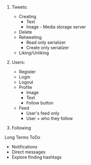 1. Tweets:
    - Creating
        - Text
        - Image - Media storage server
    - Delete
    - Retweeting
        - Read only serializer
        - Create only serializer
    - Liking/Unliking

2. Users:
    - Register
    - Login
    - Logout
    - Profile
        - Image
        - Text
        - Follow button
    - Feed
        - User's feed only
        - User + who they follow

3. Following

Long Terms ToDo
- Notifications
- Direct messages
- Explore finding hashtags
